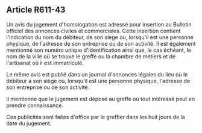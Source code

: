 Article R611-43
----
Un avis du jugement d'homologation est adressé pour insertion au Bulletin
officiel des annonces civiles et commerciales. Cette insertion contient
l'indication du nom du débiteur, de son siège ou, lorsqu'il est une personne
physique, de l'adresse de son entreprise ou de son activité. Il est également
mentionné son numéro unique d'identification ainsi que, le cas échéant, le nom
de la ville où se trouve le greffe ou la chambre de métiers et de l'artisanat où
il est immatriculé.

Le même avis est publié dans un journal d'annonces légales du lieu où le
débiteur a son siège ou, lorsqu'il est une personne physique, l'adresse de son
entreprise ou de son activité.

Il mentionne que le jugement est déposé au greffe où tout intéressé peut en
prendre connaissance.

Ces publicités sont faites d'office par le greffier dans les huit jours de la
date du jugement.
